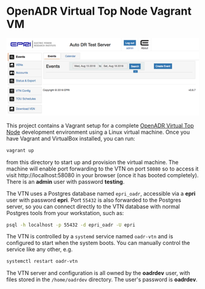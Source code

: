 # OpenADR Virtual Top Node Vagrant VM

![screen shot](docs/openadr-vtn-home.png)

This project contains a Vagrant setup for a complete [OpenADR Virtual Top Node][vtn]
development environment using a Linux virtual machine. Once you have Vagrant and
VirtualBox installed, you can run:

```sh
vagrant up
```

from this directory to start up and provision the virtual machine. The machine will
enable port forwarding to the VTN on port `58080` so to access it visit
http://localhost:58080 in your browser (once it has booted completely). There is an
**admin** user with password **testing**.

The VTN uses a Postgres database named `epri_oadr`, accessible via a **epri** user with
password **epri**. Port `55432` is also forwarded to the Postgres server, so you can
connect directly to the VTN database with normal Postgres tools from your workstation,
such as:

```sh
psql -h localhost -p 55432 -d epri_oadr -U epri
```

The VTN is controlled by a `systemd` service named `oadr-vtn` and is configured to start
when the system boots. You can manually control the service like any other, e.g.

```sh
systemctl restart oadr-vtn
```

The VTN server and configuration is all owned by the **oadrdev** user, with files stored
in the `/home/oadrdev` directory. The user's password is **oadrdev**.

 [vtn]: https://github.com/epri-dev/OpenADR-Virtual-Top-Node
